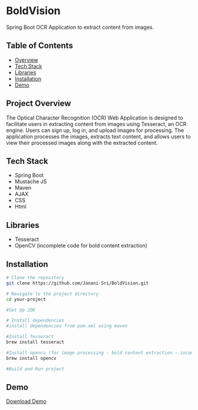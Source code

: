 # BoldVision
Spring Boot OCR Application to extract content from images.

## Table of Contents
- [Overview](#project-overview)
- [Tech Stack](#tech-stack)
- [Libraries](#libraries)
- [Installation](#installation)
- [Demo](#demo)

## Project Overview
The Optical Character Recognition (OCR) Web Application is designed to facilitate users in extracting content from images using Tesseract, an OCR engine. Users can sign up, log in, and upload images for processing. The application processes the images, extracts text content, and allows users to view their processed images along with the extracted content.

## Tech Stack

- Spring Boot
- Mustache JS
- Maven
- AJAX
- CSS
- Html

## Libraries

- Tesseract
- OpenCV (incomplete code for bold content extraction)

## Installation

```bash
# Clone the repository
git clone https://github.com/Janani-Sri/BoldVision.git

# Navigate to the project directory
cd your-project

#Set Up JDK

# Install dependencies
#install dependencies from pom.xml using maven

#Install Tesseract
brew install tesseract

#Install opencv (for image processing - bold content extraction - incomlete code in this repo)
brew install opencv

#Build and Run project
```

## Demo

[Download Demo](src/main/resources/static/video/demo.mov)





